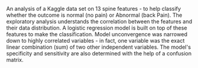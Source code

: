 An analysis of a Kaggle data set on 13 spine features - to help classify whether the outcome is normal (no pain) or Abnormal (back Pain). The exploratory analysis understands the correlation between the features and their data distribution. A logistic regression model is built on top of these features to make the classification. Model unconvergence was narrowed down to highly correlated variables - in fact, one variable was the exact linear combination (sum) of two other independent variables. The model's specificity and sensitivity are also determined with the help of a confusion matrix.
